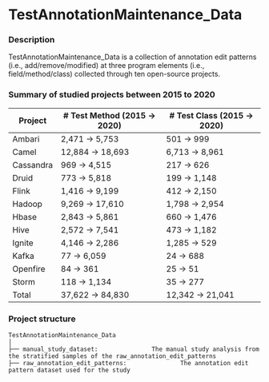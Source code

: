 # TestAnnotationMaintenance_Data

### Description
TestAnnotationMaintenance_Data is a collection of annotation edit patterns (i.e., add/remove/modified) at three program elements (i.e., field/method/class) collected through ten open-source projects.

### Summary of studied projects between 2015 to 2020

|Project|# Test Method (2015 &#8594; 2020)|# Test Class (2015 &#8594; 2020)
|---|---|---|
|Ambari|2,471 &#8594; 5,753|501 &#8594; 999
|Camel|12,884 &#8594; 18,693|6,713 &#8594; 8,961|
|Cassandra|969 &#8594; 4,515|217 &#8594; 626|
|Druid|773 &#8594; 5,818|199 &#8594; 1,148|
|Flink|1,416 &#8594; 9,199|412 &#8594; 2,150|
|Hadoop|9,269 &#8594; 17,610|1,798 &#8594; 2,954|
|Hbase|2,843 &#8594; 5,861|660 &#8594; 1,476|
|Hive|2,572 &#8594; 7,541|473 &#8594; 1,182|
|Ignite|4,146 &#8594; 2,286|1,285 &#8594; 529|
|Kafka|77 &#8594; 6,059|24 &#8594; 688|
|Openfire|84 &#8594; 361|25 &#8594; 51|
|Storm|118 &#8594; 1,134|35 &#8594; 277|
|Total| 37,622 &#8594; 84,830|12,342 &#8594; 21,041|

### Project structure

```
TestAnnotationMaintenance_Data
│
├── manual_study_dataset:				The manual study analysis from the stratified samples of the raw_annotation_edit_patterns
├── raw_annotation_edit_patterns:				The annotation edit pattern dataset used for the study

```
